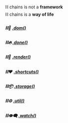 ⛓️ chains is not a **framework**  
⛓️ chains is a **way of life**


##### ⛓️🎨   [.dom()](./docs/link/dom.md)
##### ⛓️🔥   [.done()](./docs/link/done.md)
##### ⛓️📿   [.render()](./docs/link/render.md)
##### ⛓️❤️    [.shortcuts()](./docs/link/shortcuts.md)
##### ⛓️📦   [.storage()](./docs/link/storage.md)
##### ⛓️⚙️    [.util()](./docs/link/util.md)
##### ⛓️👁️‍🗨️   [.watch()](./docs/link/watch.md)
